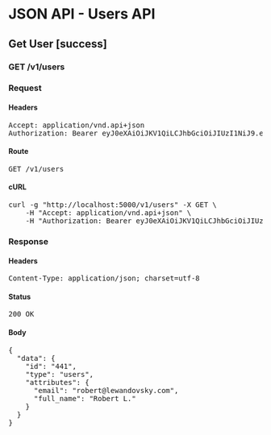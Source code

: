 # JSON API - Users API

## Get User [success]

### GET /v1/users
### Request

#### Headers

<pre>Accept: application/vnd.api+json
Authorization: Bearer eyJ0eXAiOiJKV1QiLCJhbGciOiJIUzI1NiJ9.eyJleHAiOjE1NDI4MTc3MjUsInN1YiI6NDQxfQ.ETZJI9toOsSTqXso1AjyIGwYv3yEfyOTk6uG13SUC5g</pre>

#### Route

<pre>GET /v1/users</pre>

#### cURL

<pre class="request">curl -g &quot;http://localhost:5000/v1/users&quot; -X GET \
	-H &quot;Accept: application/vnd.api+json&quot; \
	-H &quot;Authorization: Bearer eyJ0eXAiOiJKV1QiLCJhbGciOiJIUzI1NiJ9.eyJleHAiOjE1NDI4MTc3MjUsInN1YiI6NDQxfQ.ETZJI9toOsSTqXso1AjyIGwYv3yEfyOTk6uG13SUC5g&quot;</pre>

### Response

#### Headers

<pre>Content-Type: application/json; charset=utf-8</pre>

#### Status

<pre>200 OK</pre>

#### Body

<pre>{
  "data": {
    "id": "441",
    "type": "users",
    "attributes": {
      "email": "robert@lewandovsky.com",
      "full_name": "Robert L."
    }
  }
}</pre>
